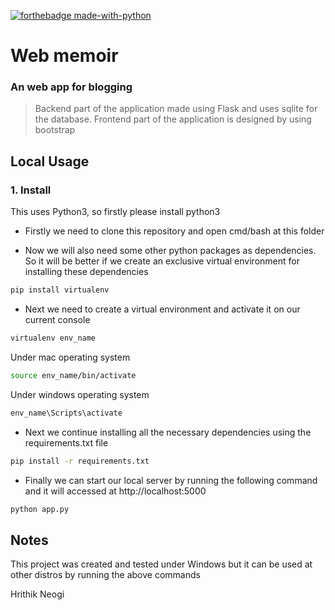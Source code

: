 [![forthebadge made-with-python](http://ForTheBadge.com/images/badges/made-with-python.svg)](https://www.python.org/)

# Web memoir
### An web app for blogging 

> Backend part of the application made using Flask and uses sqlite for the database.
> Frontend part of the application is designed by using bootstrap

## Local Usage

### 1. Install
This uses Python3, so firstly please install python3

- Firstly we need to clone this repository and open cmd/bash at this folder

- Now we will also need some other python packages as dependencies. So it will be better if we create an exclusive virtual environment for installing these dependencies
```bash
pip install virtualenv
```
- Next we need to create a virtual environment and activate it on our current console
```bash
virtualenv env_name
```
Under mac operating system
```bash
source env_name/bin/activate
```
Under windows operating system
```bash
env_name\Scripts\activate
```
- Next we continue installing all the necessary dependencies using the requirements.txt file
```bash
pip install -r requirements.txt
```
- Finally we can start our local server by running the following command and it will accessed at http://localhost:5000
```bash
python app.py
```

## Notes
This project was created and tested under Windows but it can be used at other distros by running the above commands

Hrithik Neogi
